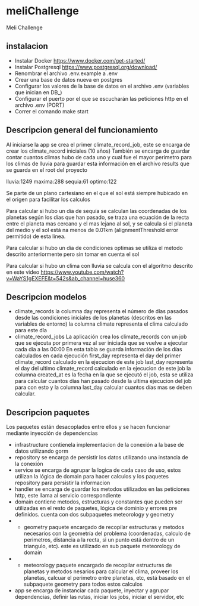 # meliChallenge
Meli Challenge

## instalacion
 - Instalar Docker https://www.docker.com/get-started/
 - Instalar Postgresql https://www.postgresql.org/download/
 - Renombrar el archivo .env.example a .env
 - Crear una base de datos nueva en postgres
 - Configurar los valores de la base de datos en el archivo .env (variables que inician en DB_)
 - Configurar el puerto por el que se escucharán las peticiones http en el archivo .env (PORT)
 - Correr el comando make start

## Descripcion general del funcionamiento
Al iniciarse la app se crea el primer climate_record_job, este se encarga de crear los climate_record iniciales (10 años)
También se encarga de guardar contar cuantos climas hubo de cada uno y cual fue el mayor perimetro para los climas de lluvia para guardar esta información en el archivo results que se guarda en el root del proyecto

lluvia:1249 maxima:288
sequia:61
optimo:122

Se parte de un plano cartesiano en el que el sol está siempre hubicado en el origen para facilitar los calculos

Para calcular si hubo un día de sequía se calculan las coordenadas de los planetas según los días que han pasado, se traza una ecuación de la recta entre el planeta mas cercano y el mas lejano al sol, y se calcula si el planeta del medio y el sol está na menos de 0.01km (alignmentThreshold error permitido) de esta linea. 

Para calcular si hubo un día de condiciones optimas se utiliza el metodo descrito anteriormente pero sin tomar en cuenta el sol

Para calcular si hubo un clima con lluvia se calcula con el algoritmo descrito en este video https://www.youtube.com/watch?v=WaYS1gEXEFE&t=542s&ab_channel=huse360

## Descripcion modelos

 - climate_records
   la columna day representa el número de días pasados desde las condiciones iniciales de los planetas (descritos en las variables de entorno)
   la columna climate representa el clima calculado para este día
 - climate_record_jobs
   La aplicación crea los climate_records con un job que se ejecuta por primera vez al ser iniciada que se vuelve a ejecutar cada día a las 00:00 
   En esta tabla se guarda información de los días calculados en cada ejecución
   first_day representa el day del primer climate_record calculado en la ejecucion de este job
   last_day representa el day del ultimo climate_record calculado en la ejecucion de este job
   la columna created_at es la fecha en la que se ejecutó el job, esta se utiliza para calcular cuantos días han pasado desde la ultima ejecucion
   del job para con esto y la columna last_day calcular cuantos días mas se deben calcular.

## Descripcion paquetes

Los paquetes están desacoplados entre ellos y se hacen funcionar mediante inyección de dependencias

 - infrastructure contienela implementacion de la conexión a la base de datos utilizando gorm
 - repository se encarga de persistir los datos utilizando una instancia de la conexión
 - service se encarga de agrupar la logica de cada caso de uso, estos utilizan la lógica de domain para hacer calculos y los paquetes repository para persistir la informacion
 - handler se encarga de guardar los metodos utilizados en las peticiones http, este llama al servicio correspondiente
 - domain
   contiene metodos, estructuras y constantes que pueden ser utilizadas en el resto de paquetes, lógica de dominio y errores pre definidos.
   cuenta con dos subpaquetes meteorology y geometry
 - - geometry
     paquete encargado de recopilar estructuras y metodos necesarios con la geometría del problema (coordenadas, calculo de perimetros, distancia a la recta, si un punto está dentro de un triangulo, etc). este es utilizado en sub paquete meteorology de domain
 - - meteorology
     paquete encargado de recopilar estructuras de planetas y metodos nesarios para calcular el clima, proveer los planetas, calcuar el perimetro entre planetas, etc, está basado en el subpaquete geometry para todos estos calculos
 - app se encarga de instanciar cada paquete, inyectar y agrupar dependencias, definir las rutas, iniciar los jobs, iniciar el servidor, etc


